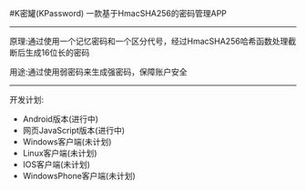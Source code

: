 #K密罐(KPassword)
一款基于HmacSHA256的密码管理APP
****************************************
原理:通过使用一个记忆密码和一个区分代号，经过HmacSHA256哈希函数处理截断后生成16位长的密码

用途:通过使用弱密码来生成强密码，保障账户安全
****************************************
开发计划:
* Android版本(进行中)
* 网页JavaScript版本(进行中)
* Windows客户端(未计划)
* Linux客户端(未计划)
* IOS客户端(未计划)
* WindowsPhone客户端(未计划)
